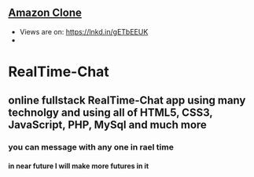 ## [Amazon Clone](https://lnkd.in/gETbEEUK)

- Views are on: https://lnkd.in/gETbEEUK <br/>
- 
# RealTime-Chat
## online fullstack RealTime-Chat app using many technolgy and using all of HTML5, CSS3, JavaScript, PHP, MySql and much more

### you can message with any one in rael time

#### in near future I will make more futures in it
